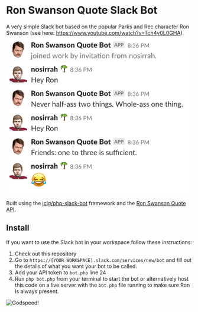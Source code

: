 # Ron Swanson Quote Slack Bot

A very simple Slack bot based on the popular Parks and Rec character Ron Swanson (see here: https://www.youtube.com/watch?v=Tch4v0L0GHA).
![Screenshot](/screenshots/screenshot.png)

Built using the [jclg/php-slack-bot](https://github.com/jclg/php-slack-bot) framework and the [Ron Swanson Quote API](https://github.com/jamesseanwright/ron-swanson-quotes).

## Install
If you want to use the Slack bot in your workspace follow these instructions:

1. Check out this repository
2. Go to `https://[YOUR WORKSPACE].slack.com/services/new/bot` and fill out the details of what you want your bot to be called.
3. Add your API token to `bot.php` line 24
4. Run `php bot.php` from your terminal to start the bot or alternatively host this code on a live server with the `bot.php` file running to make sure Ron is always present.

![Godspeed!](https://media.giphy.com/media/sDjIG2QtbXKta/giphy.gif)